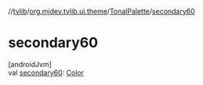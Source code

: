 //[tvlib](../../../index.md)/[org.mjdev.tvlib.ui.theme](../index.md)/[TonalPalette](index.md)/[secondary60](secondary60.md)

# secondary60

[androidJvm]\
val [secondary60](secondary60.md): [Color](https://developer.android.com/reference/kotlin/androidx/compose/ui/graphics/Color.html)
